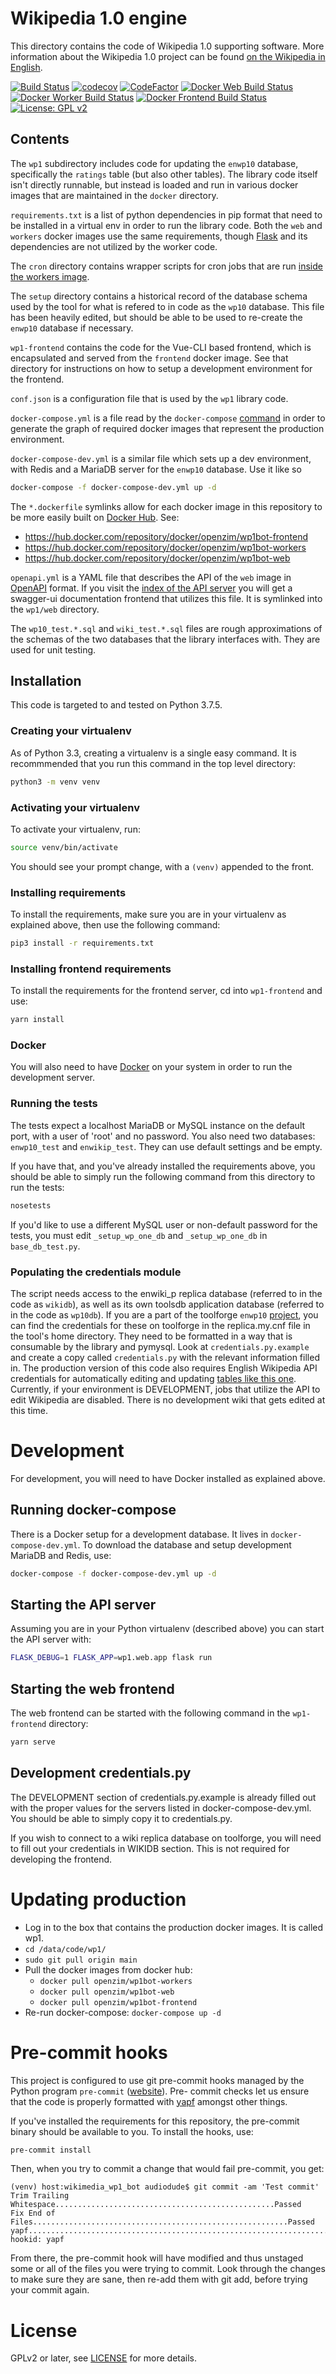 # Wikipedia 1.0 engine

This directory contains the code of Wikipedia 1.0 supporting
software. More information about the Wikipedia 1.0 project can be
found [on the Wikipedia in
English](https://en.wikipedia.org/wiki/Wikipedia:Version_1.0_Editorial_Team).

[![Build Status](https://travis-ci.com/openzim/wp1.svg?branch=main)](https://travis-ci.com/openzim/wp1)
[![codecov](https://codecov.io/gh/openzim/wp1/branch/main/graph/badge.svg)](https://codecov.io/gh/openzim/wp1)
[![CodeFactor](https://www.codefactor.io/repository/github/openzim/wp1/badge)](https://www.codefactor.io/repository/github/openzim/wp1)
[![Docker Web Build Status](https://img.shields.io/docker/cloud/build/openzim/wp1bot-web?label=docker%20web%20build)](https://cloud.docker.com/u/openzim/repository/docker/openzim/wp1bot-web)
[![Docker Worker Build Status](https://img.shields.io/docker/cloud/build/openzim/wp1bot-workers?label=docker%20workers%20build)](https://cloud.docker.com/u/openzim/repository/docker/openzim/wp1bot-workers)
[![Docker Frontend Build Status](https://img.shields.io/docker/cloud/build/openzim/wp1bot-frontend?label=docker%20frontend%20build)](https://cloud.docker.com/u/openzim/repository/docker/openzim/wp1bot-frontend)
[![License: GPL v2](https://img.shields.io/badge/License-GPL%20v2-blue.svg)](https://www.gnu.org/licenses/old-licenses/gpl-2.0.en.html)

## Contents

The `wp1` subdirectory includes code for updating the `enwp10`
database, specifically the `ratings` table (but also other
tables). The library code itself isn't directly runnable, but instead
is loaded and run in various docker images that are maintained in the
`docker` directory.

`requirements.txt` is a list of python dependencies in pip format that
need to be installed in a virtual env in order to run the library code.
Both the `web` and `workers` docker images use the same requirements,
though [Flask](https://www.palletsprojects.com/p/flask/) and its
dependencies are not utilized by the worker code.

The `cron` directory contains wrapper scripts for cron jobs that are
run [inside the workers image](https://github.com/openzim/wp1/blob/master/docker/workers/Dockerfile#L15).

The `setup` directory contains a historical record of the database
schema used by the tool for what is refered to in code as the `wp10`
database. This file has been heavily edited, but should be able to be
used to re-create the `enwp10` database if necessary.

`wp1-frontend` contains the code for the Vue-CLI based frontend,
which is encapsulated and served from the `frontend` docker image.
See that directory for instructions on how to setup a development
environment for the frontend.

`conf.json` is a configuration file that is used by the `wp1`
library code.

`docker-compose.yml` is a file read by the `docker-compose`
[command](https://docs.docker.com/compose/) in order to generate the
graph of required docker images that represent the production environment.

`docker-compose-dev.yml` is a similar file which sets up a dev environment,
with Redis and a MariaDB server for the `enwp10` database. Use it like so

```bash
docker-compose -f docker-compose-dev.yml up -d
```

The `*.dockerfile` symlinks allow for each docker image in this repository
to be more easily built on [Docker Hub](https://hub.docker.com/). See:

- https://hub.docker.com/repository/docker/openzim/wp1bot-frontend
- https://hub.docker.com/repository/docker/openzim/wp1bot-workers
- https://hub.docker.com/repository/docker/openzim/wp1bot-web

`openapi.yml` is a YAML file that describes the API of the `web` image
in [OpenAPI](https://swagger.io/specification/) format. If you visit
the [index of the API server](https://api.wp1.openzim.org) you will
get a swagger-ui documentation frontend that utilizes this file. It
is symlinked into the `wp1/web` directory.

The `wp10_test.*.sql` and `wiki_test.*.sql` files are rough
approximations of the schemas of the two databases that the library
interfaces with. They are used for unit testing.

## Installation

This code is targeted to and tested on Python 3.7.5.

### Creating your virtualenv

As of Python 3.3, creating a virtualenv is a single easy command. It is
recommmended that you run this command in the top level directory:

```bash
python3 -m venv venv
```

### Activating your virtualenv

To activate your virtualenv, run:

```bash
source venv/bin/activate
```

You should see your prompt change, with a `(venv)` appended to the front.

### Installing requirements

To install the requirements, make sure you are in your virtualenv as
explained above, then use the following command:

```bash
pip3 install -r requirements.txt
```

### Installing frontend requirements

To install the requirements for the frontend server, cd into `wp1-frontend`
and use:

```bash
yarn install
```

### Docker

You will also need to have [Docker](https://www.docker.com/) on your system
in order to run the development server.

### Running the tests

The tests expect a localhost MariaDB or MySQL instance on the default
port, with a user of 'root' and no password. You also need two databases:
`enwp10_test` and `enwikip_test`. They can use default settings and be
empty.

If you have that, and you've already installed the requirements above,
you should be able to simply run the following command from this
directory to run the tests:

```bash
nosetests
```

If you'd like to use a different MySQL user or non-default password for
the tests, you must edit `_setup_wp_one_db` and `_setup_wp_one_db` in
`base_db_test.py`.

### Populating the credentials module

The script needs access to the enwiki_p replica database (referred to
in the code as `wikidb`), as well as its own toolsdb application database
(referred to in the code as `wp10db`). If you are a part of the toolforge
`enwp10` [project](https://tools.wmflabs.org/admin/tool/enwp10), you can
find the credentials for these on toolforge in the replica.my.cnf file in
the tool's home directory. They need to be formatted in a way that is
consumable by the library and pymysql. Look at `credentials.py.example`
and create a copy called `credentials.py` with the relevant information
filled in. The production version of this code also requires English Wikipedia
API credentials for automatically editing and updating
[tables like this one](https://en.wikipedia.org/wiki/User:WP_1.0_bot/Tables/Project/Catholicism).
Currently, if your environment is DEVELOPMENT, jobs that utilize the API
to edit Wikipedia are disabled. There is no development wiki that gets edited
at this time.

# Development

For development, you will need to have Docker installed as explained above.

## Running docker-compose

There is a Docker setup for a development database. It lives in
`docker-compose-dev.yml`. To download the database and setup development
MariaDB and Redis, use:

```bash
docker-compose -f docker-compose-dev.yml up -d
```

## Starting the API server

Assuming you are in your Python virtualenv (described above) you can start
the API server with:

```bash
FLASK_DEBUG=1 FLASK_APP=wp1.web.app flask run
```

## Starting the web frontend

The web frontend can be started with the following command in the `wp1-frontend`
directory:

```bash
yarn serve
```

## Development credentials.py

The DEVELOPMENT section of credentials.py.example is already filled out with
the proper values for the servers listed in docker-compose-dev.yml. You should
be able to simply copy it to credentials.py.

If you wish to connect to a wiki replica database on toolforge, you will need
to fill out your credentials in WIKIDB section. This is not required for
developing the frontend.

# Updating production

- Log in to the box that contains the production docker images. It is
  called wp1.
- `cd /data/code/wp1/`
- `sudo git pull origin main`
- Pull the docker images from docker hub:
  - `docker pull openzim/wp1bot-workers`
  - `docker pull openzim/wp1bot-web`
  - `docker pull openzim/wp1bot-frontend`
- Re-run docker-compose: `docker-compose up -d`

# Pre-commit hooks

This project is configured to use git pre-commit hooks managed by the
Python program `pre-commit` ([website](https://pre-commit.com/)). Pre-
commit checks let us ensure that the code is properly formatted with
[yapf](https://github.com/google/yapf) amongst other things.

If you've installed the requirements for this repository, the pre-commit
binary should be available to you. To install the hooks, use:

```bash
pre-commit install
```

Then, when you try to commit a change that would fail pre-commit, you get:

```
(venv) host:wikimedia_wp1_bot audiodude$ git commit -am 'Test commit'
Trim Trailing Whitespace.................................................Passed
Fix End of Files.........................................................Passed
yapf.....................................................................Failed
hookid: yapf
```

From there, the pre-commit hook will have modified and thus unstaged some or all
of the files you were trying to commit. Look through the changes to make sure
they are sane, then re-add them with git add, before trying your commit again.

# License

GPLv2 or later, see [LICENSE](LICENSE) for more details.

